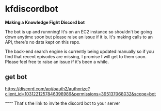 # kfdiscordbot
**Making a Knowledge Fight Discord bot**

The bot is up and runnning! It's on an EC2 instance so shouldn't be going down anytime soon but please raise an issue if it is. It's making calls to an API, there's no data kept on this repo.

The back-end search engine is currently being updated manually so if you find that recent episodes are missing, I promise I will get to them soon. Please feel free to raise an issue if it's been a while.

## get bot

https://discord.com/api/oauth2/authorize?client_id=1031221257846398986&permissions=395137068032&scope=bot

^^^^ That's the link to invite the discord bot to your server
